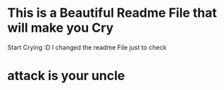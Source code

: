 # This is a Beautiful Readme File that will make you Cry

Start Crying :D
I changed the readme File just to check
# attack is your uncle